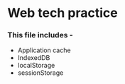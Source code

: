 # Web tech practice

### This file includes -
- Application cache
- IndexedDB
- localStorage
- sessionStorage